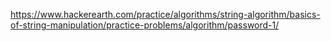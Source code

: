 https://www.hackerearth.com/practice/algorithms/string-algorithm/basics-of-string-manipulation/practice-problems/algorithm/password-1/
